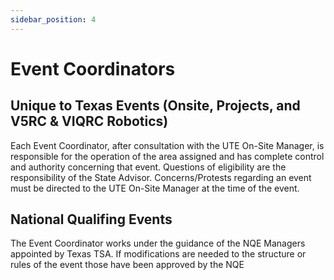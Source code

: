 ```yaml
---
sidebar_position: 4
---
```


# Event Coordinators

## Unique to Texas Events (Onsite, Projects, and V5RC & VIQRC Robotics)

Each Event Coordinator, after consultation with the UTE On-Site Manager, is responsible for the operation of the area assigned and has complete control and authority concerning that event. Questions of eligibility are the responsibility of the State Advisor. Concerns/Protests regarding an event must be directed to the UTE On-Site Manager at the time of the event.

## National Qualifing Events

The Event Coordinator works under the guidance of the NQE Managers appointed by Texas TSA. If modifications are needed to the structure or rules of the event those have been approved by the NQE

